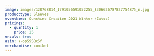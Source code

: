 ```yaml
---
image: images/128768814_1791056591052255_8306626787827754875_n.jpg
producttype: Sleeves
eventName: Sunshine Creation 2021 Winter (Eatos)
pricings:
  - quantity: 1
    price: 25
onsale: true
asin: s-opS9SQcSf
merchandise: comiket
---
```


